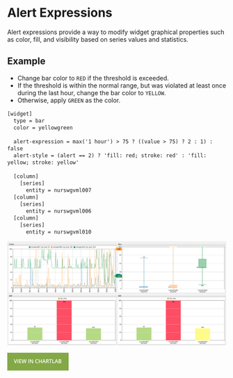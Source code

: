 # Alert Expressions

Alert expressions provide a way to modify widget graphical properties such as color, fill, and visibility based on series values and statistics.

## Example

* Change bar color to `RED` if the threshold is exceeded.
* If the threshold is within the normal range, but was violated at least once during the last hour, change the bar color to `YELLOW`.
* Otherwise, apply `GREEN` as the color.

```ls
[widget]
  type = bar
  color = yellowgreen

  alert-expression = max('1 hour') > 75 ? ((value > 75) ? 2 : 1) : false
  alert-style = (alert == 2) ? 'fill: red; stroke: red' : 'fill: yellow; stroke: yellow'

  [column]
    [series]
      entity = nurswgvml007  
  [column]
    [series]
      entity = nurswgvml006
  [column]
    [series]
      entity = nurswgvml010
```

![](./images/alert-expressions1.png)

[![](./images/button.png)](https://apps.axibase.com/chartlab/993a72b2#)